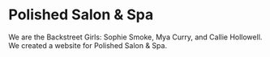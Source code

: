 # Polished Salon & Spa
We are the Backstreet Girls: Sophie Smoke, Mya Curry, and Callie Hollowell. We created a website for Polished Salon & Spa.
